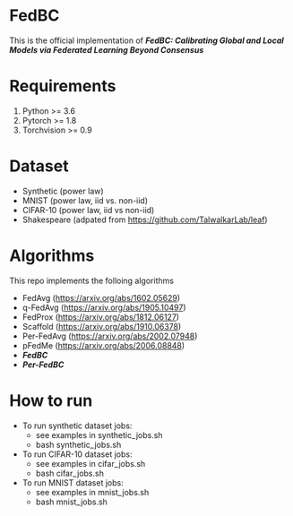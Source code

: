 # FedBC

This is the official implementation of **_FedBC: Calibrating Global and Local Models via
Federated Learning Beyond Consensus_**

# Requirements
1. Python >= 3.6
2. Pytorch >= 1.8
3. Torchvision >= 0.9

# Dataset
- Synthetic (power law)
- MNIST (power law, iid vs. non-iid)
- CIFAR-10 (power law, iid vs non-iid)
- Shakespeare (adpated from https://github.com/TalwalkarLab/leaf)

# Algorithms 
This repo implements the folloing algorithms
- FedAvg (https://arxiv.org/abs/1602.05629)
- q-FedAvg (https://arxiv.org/abs/1905.10497)
- FedProx (https://arxiv.org/abs/1812.06127)
- Scaffold (https://arxiv.org/abs/1910.06378)
- Per-FedAvg (https://arxiv.org/abs/2002.07948)
- pFedMe (https://arxiv.org/abs/2006.08848)
- **_FedBC_**
- **_Per-FedBC_**

# How to run
- To run synthetic dataset jobs:
  - see examples in synthetic_jobs.sh 
  - bash synthetic_jobs.sh
- To run CIFAR-10 dataset jobs:
  - see examples in cifar_jobs.sh
  - bash cifar_jobs.sh
- To run MNIST dataset jobs:
  - see examples in mnist_jobs.sh
  - bash mnist_jobs.sh
